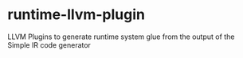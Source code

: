 runtime-llvm-plugin
===================

LLVM Plugins to generate runtime system glue from the output of the Simple IR code generator